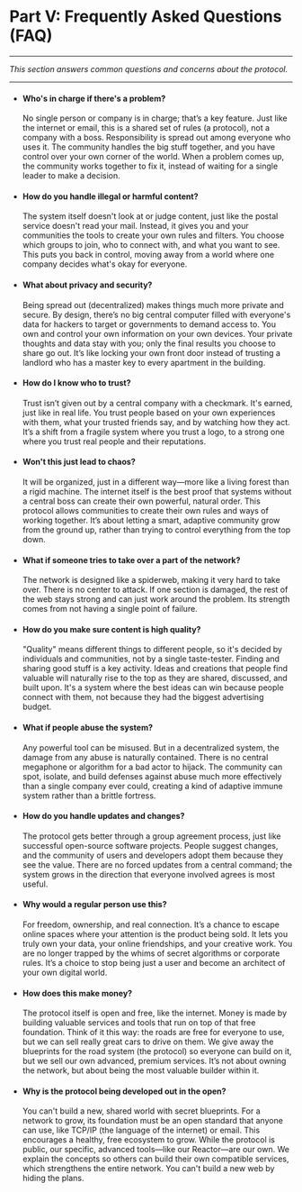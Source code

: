 # Part V: Frequently Asked Questions (FAQ)

---

_This section answers common questions and concerns about the protocol._

---

- #### Who's in charge if there's a problem?

  No single person or company is in charge; that’s a key feature. Just like the internet or email, this is a shared set of rules (a protocol), not a company with a boss. Responsibility is spread out among everyone who uses it. The community handles the big stuff together, and you have control over your own corner of the world. When a problem comes up, the community works together to fix it, instead of waiting for a single leader to make a decision.

- #### How do you handle illegal or harmful content?

  The system itself doesn't look at or judge content, just like the postal service doesn't read your mail. Instead, it gives you and your communities the tools to create your own rules and filters. You choose which groups to join, who to connect with, and what you want to see. This puts you back in control, moving away from a world where one company decides what's okay for everyone.

- #### What about privacy and security?

  Being spread out (decentralized) makes things much more private and secure. By design, there’s no big central computer filled with everyone's data for hackers to target or governments to demand access to. You own and control your own information on your own devices. Your private thoughts and data stay with you; only the final results you choose to share go out. It’s like locking your own front door instead of trusting a landlord who has a master key to every apartment in the building.

- #### How do I know who to trust?

  Trust isn’t given out by a central company with a checkmark. It's earned, just like in real life. You trust people based on your own experiences with them, what your trusted friends say, and by watching how they act. It’s a shift from a fragile system where you trust a logo, to a strong one where you trust real people and their reputations.

- #### Won't this just lead to chaos?

  It will be organized, just in a different way—more like a living forest than a rigid machine. The internet itself is the best proof that systems without a central boss can create their own powerful, natural order. This protocol allows communities to create their own rules and ways of working together. It’s about letting a smart, adaptive community grow from the ground up, rather than trying to control everything from the top down.

- #### What if someone tries to take over a part of the network?

  The network is designed like a spiderweb, making it very hard to take over. There is no center to attack. If one section is damaged, the rest of the web stays strong and can just work around the problem. Its strength comes from not having a single point of failure.

- #### How do you make sure content is high quality?

  "Quality" means different things to different people, so it's decided by individuals and communities, not by a single taste-tester. Finding and sharing good stuff is a key activity. Ideas and creations that people find valuable will naturally rise to the top as they are shared, discussed, and built upon. It's a system where the best ideas can win because people connect with them, not because they had the biggest advertising budget.

- #### What if people abuse the system?

  Any powerful tool can be misused. But in a decentralized system, the damage from any abuse is naturally contained. There is no central megaphone or algorithm for a bad actor to hijack. The community can spot, isolate, and build defenses against abuse much more effectively than a single company ever could, creating a kind of adaptive immune system rather than a brittle fortress.

- #### How do you handle updates and changes?

  The protocol gets better through a group agreement process, just like successful open-source software projects. People suggest changes, and the community of users and developers adopt them because they see the value. There are no forced updates from a central command; the system grows in the direction that everyone involved agrees is most useful.

- #### Why would a regular person use this?

  For freedom, ownership, and real connection. It’s a chance to escape online spaces where your attention is the product being sold. It lets you truly own your data, your online friendships, and your creative work. You are no longer trapped by the whims of secret algorithms or corporate rules. It’s a choice to stop being just a user and become an architect of your own digital world.

- #### How does this make money?

  The protocol itself is open and free, like the internet. Money is made by building valuable services and tools that run on top of that free foundation. Think of it this way: the roads are free for everyone to use, but we can sell really great cars to drive on them. We give away the blueprints for the road system (the protocol) so everyone can build on it, but we sell our own advanced, premium services. It’s not about owning the network, but about being the most valuable builder within it.

- #### Why is the protocol being developed out in the open?

  You can't build a new, shared world with secret blueprints. For a network to grow, its foundation must be an open standard that anyone can use, like TCP/IP (the language of the internet) or email. This encourages a healthy, free ecosystem to grow. While the protocol is public, our specific, advanced tools—like our Reactor—are our own. We explain the concepts so others can build their own compatible services, which strengthens the entire network. You can't build a new web by hiding the plans.